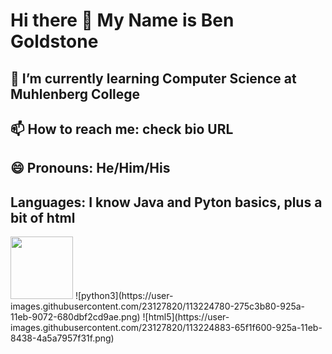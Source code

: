 # Hi there 👋 My Name is Ben Goldstone
## 🌱 I’m currently learning Computer Science at Muhlenberg College
## 📫 How to reach me: check bio URL
## 😄 Pronouns: He/Him/His
## Languages: I know Java and Pyton basics, plus a bit of html
<img src="https://user-images.githubusercontent.com/23127820/113224923-7b672000-925a-11eb-865c-1c305fe52cf7.jpg" width="100">
![python3](https://user-images.githubusercontent.com/23127820/113224780-275c3b80-925a-11eb-9072-680dbf2cd9ae.png)
![html5](https://user-images.githubusercontent.com/23127820/113224883-65f1f600-925a-11eb-8438-4a5a7957f31f.png)




<!--
**bgoldstone/bgoldstone** is a ✨ _special_ ✨ repository because its `README.md` (this file) appears on your GitHub profile.

Here are some ideas to get you started:

- 🔭 I’m currently working on ...
- 👯 I’m looking to collaborate on ...
- 🤔 I’m looking for help with ...
- 💬 Ask me about ...
- ⚡ Fun fact: ...
-->
